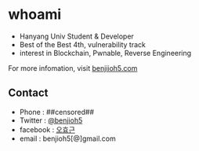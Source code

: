 # whoami

- Hanyang Univ Student & Developer
- Best of the Best 4th, vulnerability track
- interest in Blockchain, Pwnable, Reverse Engineering

For more infomation, visit [benjiioh5.com](https://benjioh5.com)

## Contact

- Phone : ##censored##
- Twitter : [@benjioh5](https://twitter.com/benjioh5)
- facebook : [오효근](https://www.facebook.com/benjamin.hk.oh)
- email : benjioh5[@]gmail.com